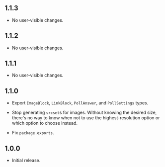 ## 1.1.3

* No user-visible changes.

## 1.1.2

* No user-visible changes.

## 1.1.1

* No user-visible changes.

## 1.1.0

* Export `ImageBlock`, `LinkBlock`, `PollAnswer`, and `PollSettings` types.

* Stop generating `srcset`s for images. Without knowing the desired size,
  there's no way to know when not to use the highest-resolution option or which
  option to choose instead.

* Fix `package.exports`.

## 1.0.0

* Initial release.
